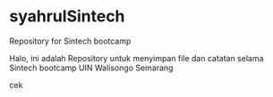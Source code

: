 # syahrulSintech

Repository for Sintech bootcamp

Halo, ini adalah Repository untuk menyimpan file dan catatan selama Sintech bootcamp UIN Walisongo Semarang

cek

